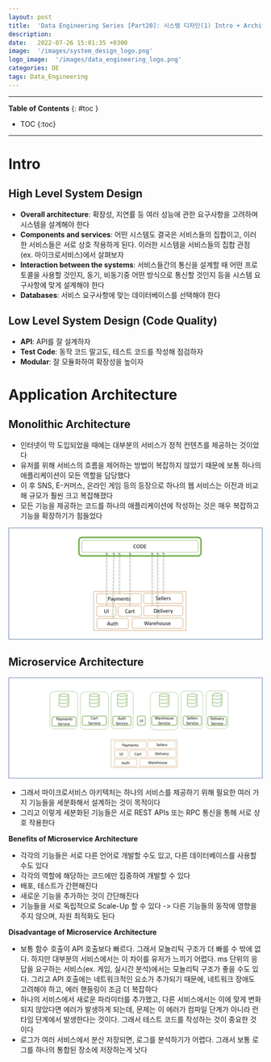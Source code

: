 ```yaml
---
layout: post
title:  'Data Engineering Series [Part20]: 시스템 디자인(1) Intro + Architecture'
description: 
date:   2022-07-26 15:01:35 +0300
image:  '/images/system_design_logo.png'
logo_image:  '/images/data_engineering_logo.png'
categories: DE
tags: Data_Engineering
---
```

---

**Table of Contents**
{: #toc }
*  TOC
{:toc}

---
# Intro

## High Level System Design

- **Overall architecture**: 확장성, 지연률 등 여러 성능에 관한 요구사항을 고려하며 시스템을 설계해야 한다
- **Components and services**: 어떤 시스템도 결국은 서비스들의 집합이고, 이러한 서비스들은 서로 상호 작용하게 된다. 이러한 시스템을 서비스들의 집합 관점 (ex. 마이크로서비스)에서 살펴보자
- **Interaction between the systems**: 서비스들간의 통신을 설계할 때 어떤 프로토콜을 사용할 것인지, 동기, 비동기중 어떤 방식으로 통신할 것인지 등을 시스템 요구사항에 맞게 설계해야 한다
- **Databases**: 서비스 요구사항에 맞는 데이터베이스를 선택해야 한다

## Low Level System Design (Code Quality)

- **API**: API를 잘 설계하자
- **Test Code**: 동작 코드 말고도, 테스트 코드를 작성해 점검하자
- **Modular**: 잘 모듈화하여 확장성을 높이자

# Application Architecture

## Monolithic Architecture

- 인터넷이 막 도입되었을 때에는 대부분의 서비스가 정적 컨텐츠를 제공하는 것이었다
- 유저를 위해 서비스의 흐름을 제어하는 방법이 복잡하지 않았기 때문에 보통 하나의 애플리케이션이 모든 역할을 담당했다
- 이 후 SNS, E-커머스, 온라인 게임 등의 등장으로 하나의 웹 서비스는 이전과 비교해 규모가 훨씬 크고 복잡해졌다
- 모든 기능을 제공하는 코드를 하나의 애플리케이션에 작성하는 것은 매우 복잡하고 기능을 확장하기가 힘들었다

![](/images/system_design_1.png)  

## Microservice Architecture

![](/images/system_design_2.png)

- 그래서 마이크로서비스 아키텍처는 하나의 서비스를 제공하기 위해 필요한 여러 가지 기능들을 세분화해서 설계하는 것이 목적이다
- 그리고 이렇게 세분화된 기능들은 서로 REST APIs 또는 RPC 통신을 통해 서로 상호 작용한다

**Benefits of Microservice Architecture**  

- 각각의 기능들은 서로 다른 언어로 개발할 수도 있고, 다른 데이터베이스를 사용할 수도 있다
- 각각의 역할에 해당하는 코드에만 집중하여 개발할 수 있다
- 배포, 테스트가 간편해진다
- 새로운 기능을 추가하는 것이 간단해진다
- 기능들을 서로 독립적으로 Scale-Up 할 수 있다 -> 다른 기능들의 동작에 영향을 주지 않으며, 자원 최적화도 된다

**Disadvantage of Microservice Architecture**  

- 보통 함수 호출이 API 호출보다 빠르다. 그래서 모놀리틱 구조가 더 빠를 수 밖에 없다. 하지만 대부분의 서비스에서는 이 차이를 유저가 느끼기 어렵다. ms 단위의 응답을 요구하는 서비스(ex. 게임, 실시간 분석)에서는 모놀리틱 구조가 좋을 수도 있다. 그리고 API 호출에는 네트워크적인 요소가 추가되기 때문에, 네트워크 장애도 고려해야 하고, 에러 핸들링이 조금 더 복잡하다
- 하나의 서비스에서 새로운 파라미터를 추가했고, 다른 서비스에서는 이에 맞게 변화되지 않았다면 에러가 발생하게 되는데, 문제는 이 에러가 컴파일 단계가 아니라 런타임 단계에서 발생한다는 것이다. 그래서 테스트 코드를 작성하는 것이 중요한 것이다
- 로그가 여러 서비스에서 분산 저장되면, 로그를 분석하기가 어렵다. 그래서 보통 로그를 하나의 통합된 장소에 저장하는게 낫다

